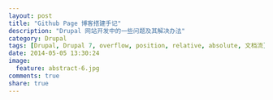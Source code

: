```yaml
---
layout: post
title: "Github Page 博客搭建手记"
description: "Drupal 网站开发中的一些问题及其解决办法"
category: Drupal
tags: [Drupal, Drupal 7, overflow, position, relative, absolute, 文档流]
date: 2014-05-05 13:30:24
image:
  feature: abstract-6.jpg
comments: true
share: true
---
```


